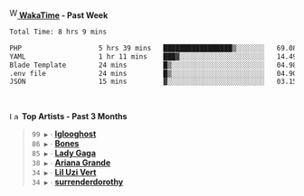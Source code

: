 <img src="https://github.com/dxnter/dxnter/assets/17434202/67b21fa4-d36d-46f9-9dec-f23d976b00ef" alt="WakaTime Logo" width="14" height="18"/><a href="https://wakatime.com/@dxnter" target="_blank"><strong> WakaTime</strong></a><strong> - Past Week</strong>

<!--START_SECTION:waka-->

```txt
Total Time: 8 hrs 9 mins

PHP                   5 hrs 39 mins   █████████████████▒░░░░░░░   69.08 %
YAML                  1 hr 11 mins    ███▓░░░░░░░░░░░░░░░░░░░░░   14.49 %
Blade Template        24 mins         █▒░░░░░░░░░░░░░░░░░░░░░░░   04.98 %
.env file             24 mins         █▒░░░░░░░░░░░░░░░░░░░░░░░   04.90 %
JSON                  15 mins         ▓░░░░░░░░░░░░░░░░░░░░░░░░   03.15 %
```

<!--END_SECTION:waka-->

<br/>

<!--START_LASTFM_ARTISTS:{"period": "3month", "rows": 6}-->
<a href="https://last.fm" target="_blank"><img src="https://user-images.githubusercontent.com/17434202/215290617-e793598d-d7c9-428f-9975-156db1ba89cc.svg" alt="Last.fm Logo" width="18" height="13"/></a> **Top Artists - Past 3 Months**

> `99 ▶️` ∙ **[Iglooghost](https://www.last.fm/music/Iglooghost)**<br/>
> `86 ▶️` ∙ **[Bones](https://www.last.fm/music/Bones)**<br/>
> `85 ▶️` ∙ **[Lady Gaga](https://www.last.fm/music/Lady+Gaga)**<br/>
> `38 ▶️` ∙ **[Ariana Grande](https://www.last.fm/music/Ariana+Grande)**<br/>
> `34 ▶️` ∙ **[Lil Uzi Vert](https://www.last.fm/music/Lil+Uzi+Vert)**<br/>
> `34 ▶️` ∙ **[surrenderdorothy](https://www.last.fm/music/surrenderdorothy)**<br/>
<!--END_LASTFM_ARTISTS-->
